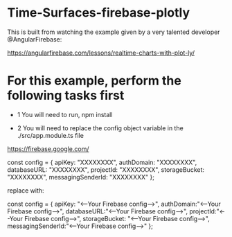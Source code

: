 # Time-Surfaces-firebase-plotly

This is built from watching the example given by a very talented developer @AngularFirebase:

https://angularfirebase.com/lessons/realtime-charts-with-plot-ly/


# For this example, perform the following tasks first 
- 1 You will need to run, npm install

- 2 You will need to replace the config object variable in the ./src/app.module.ts file

https://firebase.google.com/


const config = {
  apiKey: "XXXXXXXX",
  authDomain: "XXXXXXXX",
  databaseURL: "XXXXXXXX",
  projectId: "XXXXXXXX",
  storageBucket: "XXXXXXXX",
  messagingSenderId: "XXXXXXXX"
};

replace with:

const config = {
  apiKey: "<--Your Firebase config-->",
  authDomain:"<--Your Firebase config-->",
  databaseURL:"<--Your Firebase config-->",
  projectId:"<--Your Firebase config-->",
  storageBucket: "<--Your Firebase config-->",
  messagingSenderId:"<--Your Firebase config-->"
};

